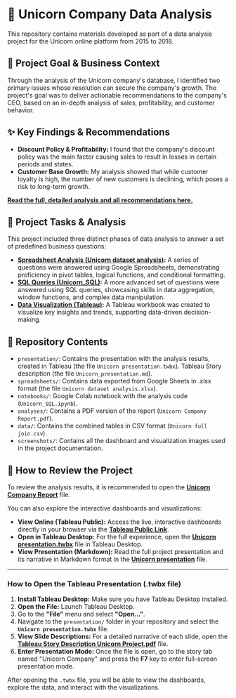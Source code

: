 # 🦄 Unicorn Company Data Analysis

This repository contains materials developed as part of a data analysis project for the Unicorn online platform from 2015 to 2018.

## 🎯 Project Goal & Business Context

Through the analysis of the Unicorn company's database, I identified two primary issues whose resolution can secure the company's growth. The project's goal was to deliver actionable recommendations to the company's CEO, based on an in-depth analysis of sales, profitability, and customer behavior.

## ✨ Key Findings & Recommendations

* **Discount Policy & Profitability:** I found that the company's discount policy was the main factor causing sales to result in losses in certain periods and states.
* **Customer Base Growth:** My analysis showed that while customer loyalty is high, the number of new customers is declining, which poses a risk to long-term growth.

**[Read the full, detailed analysis and all recommendations here.](analyses/Report.md)**

## 📝 Project Tasks & Analysis

This project included three distinct phases of data analysis to answer a set of predefined business questions:

* **[Spreadsheet Analysis (Unicorn dataset analysis)](spreadsheets/README.md):** A series of questions were answered using Google Spreadsheets, demonstrating proficiency in pivot tables, logical functions, and conditional formatting.
* **[SQL Queries (Unicorn_SQL)](notebooks/README.md):** A more advanced set of questions were answered using SQL queries, showcasing skills in data aggregation, window functions, and complex data manipulation.
* **[Data Visualization (Tableau)](presentation/Unicorn_presentation.md):** A Tableau workbook was created to visualize key insights and trends, supporting data-driven decision-making.

## 📁 Repository Contents

* `presentation/`: Contains the presentation with the analysis results, created in Tableau (the file `Unicorn presentation.twbx`). Tableau Story description (the file `Unicorn_presentation.md`).
* `spreadsheets/`: Contains data exported from Google Sheets in .xlsx format (the file `Unicorn dataset analysis.xlsx`).
* `notebooks/`: Google Colab notebook with the analysis code (`Unicorn_SQL.ipynb`).
* `analyses/`: Contains a PDF version of the report (`Unicorn Company Report.pdf`).
* `data/`: Contains the combined tables in CSV format (`Unicorn full join.csv`).
* `screenshots/`: Contains all the dashboard and visualization images used in the project documentation.


## 🚀 How to Review the Project

To review the analysis results, it is recommended to open the **[Unicorn Company Report](analyses/Report.md)** file.

You can also explore the interactive dashboards and visualizations:

* **View Online (Tableau Public):** Access the live, interactive dashboards directly in your browser via the **[Tableau Public Link](https://public.tableau.com/views/Unicornview/Story1?:language=en-US&:sid=&:redirect=auth&:display_count=n&:origin=viz_share_link)**.
* **Open in Tableau Desktop:** For the full experience, open the **[Unicorn presentation.twbx](presentation/Unicorn%20presentation.twbx)** file in Tableau Desktop.
* **View Presentation (Markdown):** Read the full project presentation and its narrative in Markdown format in the **[Unicorn presentation](presentation/Unicorn_presentation.md)** file.

---

### **How to Open the Tableau Presentation (.twbx file)**

1.  **Install Tableau Desktop:** Make sure you have Tableau Desktop installed.
2.  **Open the File:** Launch Tableau Desktop.
3.  Go to the **"File"** menu and select **"Open..."**.
4.  Navigate to the `presentation/` folder in your repository and select the **`Unicorn presentation.twbx`** file.
5.  **View Slide Descriptions:** For a detailed narrative of each slide, open the **[Tableau Story Description Unicorn Project.pdf](presentation/Tableau%20Story%20Description%20Unicorn%20Project.pdf)** file.
6.  **Enter Presentation Mode:** Once the file is open, go to the story tab named "Unicorn Company" and press the **F7** key to enter full-screen presentation mode.

After opening the `.twbx` file, you will be able to view the dashboards, explore the data, and interact with the visualizations.
